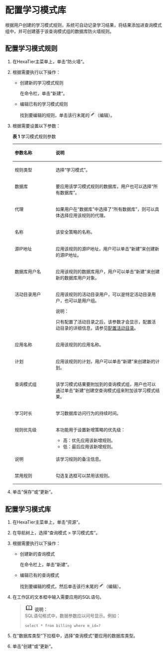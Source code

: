 # 配置学习模式库<a name="dbss_01_0043"></a>

根据用户创建的学习模式规则，系统可自动记录学习结果，将结果添加进查询模式组中，并可创建基于该查询模式组的数据库防火墙规则。

## 配置学习模式规则<a name="zh-cn_topic_0180960103_section1433173918562"></a>

1.  在HexaTier主菜单上，单击“防火墙“。
2.  根据需要执行以下操作：
    -   创建新的学习模式规则

        在命令栏，单击“新建“。

    -   编辑已有的学习模式规则

        找到要编辑的规则，单击该行末尾的![](figures/icon-edit.png)（编辑）。

3.  根据需要设置以下参数：

    **表 1**  学习模式规则参数

    <a name="zh-cn_topic_0180960103_t6820dff239734dc9ad997438c25e3711"></a>
    <table><thead align="left"><tr id="zh-cn_topic_0180960103_r062a27bdce44414087a87672b89df33a"><th class="cellrowborder" valign="top" width="27.439999999999998%" id="mcps1.2.3.1.1"><p id="zh-cn_topic_0180960103_a2ba8446e2fa045e79a684d92c63a73de"><a name="zh-cn_topic_0180960103_a2ba8446e2fa045e79a684d92c63a73de"></a><a name="zh-cn_topic_0180960103_a2ba8446e2fa045e79a684d92c63a73de"></a>参数名称</p>
    </th>
    <th class="cellrowborder" valign="top" width="72.56%" id="mcps1.2.3.1.2"><p id="zh-cn_topic_0180960103_abcf28a3f4413445c95991212589e48ad"><a name="zh-cn_topic_0180960103_abcf28a3f4413445c95991212589e48ad"></a><a name="zh-cn_topic_0180960103_abcf28a3f4413445c95991212589e48ad"></a>说明</p>
    </th>
    </tr>
    </thead>
    <tbody><tr id="zh-cn_topic_0180960103_row1839616361904"><td class="cellrowborder" valign="top" width="27.439999999999998%" headers="mcps1.2.3.1.1 "><p id="zh-cn_topic_0180960103_p1539733615018"><a name="zh-cn_topic_0180960103_p1539733615018"></a><a name="zh-cn_topic_0180960103_p1539733615018"></a>规则类型</p>
    </td>
    <td class="cellrowborder" valign="top" width="72.56%" headers="mcps1.2.3.1.2 "><p id="zh-cn_topic_0180960103_p73978361206"><a name="zh-cn_topic_0180960103_p73978361206"></a><a name="zh-cn_topic_0180960103_p73978361206"></a>选择<span class="parmvalue" id="zh-cn_topic_0180960103_parmvalue102159544017"><a name="zh-cn_topic_0180960103_parmvalue102159544017"></a><a name="zh-cn_topic_0180960103_parmvalue102159544017"></a>“学习模式”</span>。</p>
    </td>
    </tr>
    <tr id="zh-cn_topic_0180960103_r82048cd1ec914ae7b7c5b1b80575fefc"><td class="cellrowborder" valign="top" width="27.439999999999998%" headers="mcps1.2.3.1.1 "><p id="zh-cn_topic_0180960103_zh-cn_topic_0076429744_p175606231399"><a name="zh-cn_topic_0180960103_zh-cn_topic_0076429744_p175606231399"></a><a name="zh-cn_topic_0180960103_zh-cn_topic_0076429744_p175606231399"></a>数据库</p>
    </td>
    <td class="cellrowborder" valign="top" width="72.56%" headers="mcps1.2.3.1.2 "><p id="zh-cn_topic_0180960103_ae8134aca63f34718bc75d4daa289f721"><a name="zh-cn_topic_0180960103_ae8134aca63f34718bc75d4daa289f721"></a><a name="zh-cn_topic_0180960103_ae8134aca63f34718bc75d4daa289f721"></a>要应用该学习模式规则的数据库，用户也可以选择<span class="parmvalue" id="zh-cn_topic_0180960103_p5d1956d467c04ef0b07873ceead43104"><a name="zh-cn_topic_0180960103_p5d1956d467c04ef0b07873ceead43104"></a><a name="zh-cn_topic_0180960103_p5d1956d467c04ef0b07873ceead43104"></a>“所有数据库”</span>。</p>
    </td>
    </tr>
    <tr id="zh-cn_topic_0180960103_ref9253e4b47542f0ad6b68323c5f4b23"><td class="cellrowborder" valign="top" width="27.439999999999998%" headers="mcps1.2.3.1.1 "><p id="zh-cn_topic_0180960103_zh-cn_topic_0076429744_p539812373914"><a name="zh-cn_topic_0180960103_zh-cn_topic_0076429744_p539812373914"></a><a name="zh-cn_topic_0180960103_zh-cn_topic_0076429744_p539812373914"></a>代理</p>
    </td>
    <td class="cellrowborder" valign="top" width="72.56%" headers="mcps1.2.3.1.2 "><p id="zh-cn_topic_0180960103_a027bed667a9240eaa0aa1b55a6bdbc3d"><a name="zh-cn_topic_0180960103_a027bed667a9240eaa0aa1b55a6bdbc3d"></a><a name="zh-cn_topic_0180960103_a027bed667a9240eaa0aa1b55a6bdbc3d"></a>如果用户在<span class="parmname" id="zh-cn_topic_0180960103_pe1d4e4ec43d04e23b0b254faf65ec68c"><a name="zh-cn_topic_0180960103_pe1d4e4ec43d04e23b0b254faf65ec68c"></a><a name="zh-cn_topic_0180960103_pe1d4e4ec43d04e23b0b254faf65ec68c"></a>“数据库”</span>中选择了<span class="parmvalue" id="zh-cn_topic_0180960103_pd36f94961372448db575c5510bf4b6a9"><a name="zh-cn_topic_0180960103_pd36f94961372448db575c5510bf4b6a9"></a><a name="zh-cn_topic_0180960103_pd36f94961372448db575c5510bf4b6a9"></a>“所有数据库”</span>，则可以具体选择应用该规则的代理。</p>
    </td>
    </tr>
    <tr id="zh-cn_topic_0180960103_row1080212271092"><td class="cellrowborder" valign="top" width="27.439999999999998%" headers="mcps1.2.3.1.1 "><p id="zh-cn_topic_0180960103_ae4c021027c264fee8484568f74112a86"><a name="zh-cn_topic_0180960103_ae4c021027c264fee8484568f74112a86"></a><a name="zh-cn_topic_0180960103_ae4c021027c264fee8484568f74112a86"></a>名称</p>
    </td>
    <td class="cellrowborder" valign="top" width="72.56%" headers="mcps1.2.3.1.2 "><p id="zh-cn_topic_0180960103_a057db29946984d2187ab7f8407233690"><a name="zh-cn_topic_0180960103_a057db29946984d2187ab7f8407233690"></a><a name="zh-cn_topic_0180960103_a057db29946984d2187ab7f8407233690"></a>该安全策略的名称。</p>
    </td>
    </tr>
    <tr id="zh-cn_topic_0180960103_rc972489ae6334fd0b9645e9e3397ce32"><td class="cellrowborder" valign="top" width="27.439999999999998%" headers="mcps1.2.3.1.1 "><p id="zh-cn_topic_0180960103_zh-cn_topic_0076429744_p423912317397"><a name="zh-cn_topic_0180960103_zh-cn_topic_0076429744_p423912317397"></a><a name="zh-cn_topic_0180960103_zh-cn_topic_0076429744_p423912317397"></a>源IP地址</p>
    </td>
    <td class="cellrowborder" valign="top" width="72.56%" headers="mcps1.2.3.1.2 "><p id="zh-cn_topic_0180960103_a53a0a725e1c54ff3b1a719382bac3e3b"><a name="zh-cn_topic_0180960103_a53a0a725e1c54ff3b1a719382bac3e3b"></a><a name="zh-cn_topic_0180960103_a53a0a725e1c54ff3b1a719382bac3e3b"></a>应用该规则的源IP地址，用户可以单击<span class="uicontrol" id="zh-cn_topic_0180960103_u3007d0ef4ed14380976a665519365367"><a name="zh-cn_topic_0180960103_u3007d0ef4ed14380976a665519365367"></a><a name="zh-cn_topic_0180960103_u3007d0ef4ed14380976a665519365367"></a>“新建”</span>来创建新的源IP地址。</p>
    </td>
    </tr>
    <tr id="zh-cn_topic_0180960103_rded9b49236f04e2db17de0f885e487f3"><td class="cellrowborder" valign="top" width="27.439999999999998%" headers="mcps1.2.3.1.1 "><p id="zh-cn_topic_0180960103_zh-cn_topic_0076429744_p0821233393"><a name="zh-cn_topic_0180960103_zh-cn_topic_0076429744_p0821233393"></a><a name="zh-cn_topic_0180960103_zh-cn_topic_0076429744_p0821233393"></a>数据库用户名</p>
    </td>
    <td class="cellrowborder" valign="top" width="72.56%" headers="mcps1.2.3.1.2 "><p id="zh-cn_topic_0180960103_a325a3d071b3349ac96c060fc72c4810c"><a name="zh-cn_topic_0180960103_a325a3d071b3349ac96c060fc72c4810c"></a><a name="zh-cn_topic_0180960103_a325a3d071b3349ac96c060fc72c4810c"></a>应用该规则的数据库用户，用户可以单击<span class="uicontrol" id="zh-cn_topic_0180960103_u5d8a3cb1a4f34b1d8829565fc758bf4a"><a name="zh-cn_topic_0180960103_u5d8a3cb1a4f34b1d8829565fc758bf4a"></a><a name="zh-cn_topic_0180960103_u5d8a3cb1a4f34b1d8829565fc758bf4a"></a>“新建”</span>来创建新的数据库用户对象。</p>
    </td>
    </tr>
    <tr id="zh-cn_topic_0180960103_row139171512102113"><td class="cellrowborder" valign="top" width="27.439999999999998%" headers="mcps1.2.3.1.1 "><p id="zh-cn_topic_0180960103_ad703537439ff4dbaa56a9926371309ca"><a name="zh-cn_topic_0180960103_ad703537439ff4dbaa56a9926371309ca"></a><a name="zh-cn_topic_0180960103_ad703537439ff4dbaa56a9926371309ca"></a>活动目录用户</p>
    </td>
    <td class="cellrowborder" valign="top" width="72.56%" headers="mcps1.2.3.1.2 "><p id="zh-cn_topic_0180960103_a6ef8f02512034121ad1d77535b6afa0f"><a name="zh-cn_topic_0180960103_a6ef8f02512034121ad1d77535b6afa0f"></a><a name="zh-cn_topic_0180960103_a6ef8f02512034121ad1d77535b6afa0f"></a>应用该规则的活动目录用户，可以是特定活动目录用户，也可以是用户组。</p>
    <div class="note" id="zh-cn_topic_0180960103_n402f66f692024bc69a23f88de363dac1"><a name="zh-cn_topic_0180960103_n402f66f692024bc69a23f88de363dac1"></a><a name="zh-cn_topic_0180960103_n402f66f692024bc69a23f88de363dac1"></a><span class="notetitle"> 说明： </span><div class="notebody"><p id="zh-cn_topic_0180960103_zh-cn_topic_0076429722_p5717533161"><a name="zh-cn_topic_0180960103_zh-cn_topic_0076429722_p5717533161"></a><a name="zh-cn_topic_0180960103_zh-cn_topic_0076429722_p5717533161"></a>只有配置了活动目录之后，该参数才会显示，配置活动目录的详细信息，请参见<a href="配置活动目录.md">配置活动目录</a>。</p>
    </div></div>
    </td>
    </tr>
    <tr id="zh-cn_topic_0180960103_r9d4ed340c0154491b0b295da50c0ae9e"><td class="cellrowborder" valign="top" width="27.439999999999998%" headers="mcps1.2.3.1.1 "><p id="zh-cn_topic_0180960103_ada4f60dd5951487091c1c70eb9cd60d3"><a name="zh-cn_topic_0180960103_ada4f60dd5951487091c1c70eb9cd60d3"></a><a name="zh-cn_topic_0180960103_ada4f60dd5951487091c1c70eb9cd60d3"></a>应用名称</p>
    </td>
    <td class="cellrowborder" valign="top" width="72.56%" headers="mcps1.2.3.1.2 "><p id="zh-cn_topic_0180960103_zh-cn_topic_0076429744_p94696684412"><a name="zh-cn_topic_0180960103_zh-cn_topic_0076429744_p94696684412"></a><a name="zh-cn_topic_0180960103_zh-cn_topic_0076429744_p94696684412"></a>应用该规则的应用名称。</p>
    </td>
    </tr>
    <tr id="zh-cn_topic_0180960103_ref8d4c2974984f8ead8a8c23303f3e0e"><td class="cellrowborder" valign="top" width="27.439999999999998%" headers="mcps1.2.3.1.1 "><p id="zh-cn_topic_0180960103_a08a540a61410435f83388108d20d0282"><a name="zh-cn_topic_0180960103_a08a540a61410435f83388108d20d0282"></a><a name="zh-cn_topic_0180960103_a08a540a61410435f83388108d20d0282"></a>计划</p>
    </td>
    <td class="cellrowborder" valign="top" width="72.56%" headers="mcps1.2.3.1.2 "><p id="zh-cn_topic_0180960103_a21f5ebaf337b4188955d37329066766e"><a name="zh-cn_topic_0180960103_a21f5ebaf337b4188955d37329066766e"></a><a name="zh-cn_topic_0180960103_a21f5ebaf337b4188955d37329066766e"></a>应用该规则的计划，用户可以单击<span class="uicontrol" id="zh-cn_topic_0180960103_uf0d7e8941fd3468ba51d05f0572566dc"><a name="zh-cn_topic_0180960103_uf0d7e8941fd3468ba51d05f0572566dc"></a><a name="zh-cn_topic_0180960103_uf0d7e8941fd3468ba51d05f0572566dc"></a>“新建”</span>来创建新的计划。</p>
    </td>
    </tr>
    <tr id="zh-cn_topic_0180960103_r373365a56e034151af4eefa9735c7be7"><td class="cellrowborder" valign="top" width="27.439999999999998%" headers="mcps1.2.3.1.1 "><p id="zh-cn_topic_0180960103_a43e3c711c38a402ba5bb51af1ea6c2f6"><a name="zh-cn_topic_0180960103_a43e3c711c38a402ba5bb51af1ea6c2f6"></a><a name="zh-cn_topic_0180960103_a43e3c711c38a402ba5bb51af1ea6c2f6"></a>查询模式组</p>
    </td>
    <td class="cellrowborder" valign="top" width="72.56%" headers="mcps1.2.3.1.2 "><p id="zh-cn_topic_0180960103_a2d4c68be561247a88526596cdd254d04"><a name="zh-cn_topic_0180960103_a2d4c68be561247a88526596cdd254d04"></a><a name="zh-cn_topic_0180960103_a2d4c68be561247a88526596cdd254d04"></a>该学习模式结果要附加到的查询模式组，用户也可以通过单击<span class="uicontrol" id="zh-cn_topic_0180960103_u1f80bfb98efd4353a784eec1521eb9fb"><a name="zh-cn_topic_0180960103_u1f80bfb98efd4353a784eec1521eb9fb"></a><a name="zh-cn_topic_0180960103_u1f80bfb98efd4353a784eec1521eb9fb"></a>“新建”</span>创建空查询模式组来附加该学习模式结果。</p>
    </td>
    </tr>
    <tr id="zh-cn_topic_0180960103_rbe84cba64c3042bb97bd99c39c259afe"><td class="cellrowborder" valign="top" width="27.439999999999998%" headers="mcps1.2.3.1.1 "><p id="zh-cn_topic_0180960103_a6e8f18c19cdc4685962f5ffecced6473"><a name="zh-cn_topic_0180960103_a6e8f18c19cdc4685962f5ffecced6473"></a><a name="zh-cn_topic_0180960103_a6e8f18c19cdc4685962f5ffecced6473"></a>学习时长</p>
    </td>
    <td class="cellrowborder" valign="top" width="72.56%" headers="mcps1.2.3.1.2 "><p id="zh-cn_topic_0180960103_a63971f6eab874168b9193de3dac13bf3"><a name="zh-cn_topic_0180960103_a63971f6eab874168b9193de3dac13bf3"></a><a name="zh-cn_topic_0180960103_a63971f6eab874168b9193de3dac13bf3"></a>学习数据库访问行为的持续时间。</p>
    </td>
    </tr>
    <tr id="zh-cn_topic_0180960103_rc3b8dd9a93f246489c1b108762de76ea"><td class="cellrowborder" valign="top" width="27.439999999999998%" headers="mcps1.2.3.1.1 "><p id="zh-cn_topic_0180960103_a1b8a8e0e224a4a37906396c2796fe9f0"><a name="zh-cn_topic_0180960103_a1b8a8e0e224a4a37906396c2796fe9f0"></a><a name="zh-cn_topic_0180960103_a1b8a8e0e224a4a37906396c2796fe9f0"></a>规则优先级</p>
    </td>
    <td class="cellrowborder" valign="top" width="72.56%" headers="mcps1.2.3.1.2 "><p id="zh-cn_topic_0180960103_zh-cn_topic_0076429744_p459392214012"><a name="zh-cn_topic_0180960103_zh-cn_topic_0076429744_p459392214012"></a><a name="zh-cn_topic_0180960103_zh-cn_topic_0076429744_p459392214012"></a>本功能用于设置新增策略的优先级：</p>
    <a name="zh-cn_topic_0180960103_u6ae6737967d34d038a6e70a1b6c8b45e"></a><a name="zh-cn_topic_0180960103_u6ae6737967d34d038a6e70a1b6c8b45e"></a><ul id="zh-cn_topic_0180960103_u6ae6737967d34d038a6e70a1b6c8b45e"><li>高：优先应用该新增规则。</li><li>低：最后应用该新增规则。</li></ul>
    </td>
    </tr>
    <tr id="zh-cn_topic_0180960103_row19985452101611"><td class="cellrowborder" valign="top" width="27.439999999999998%" headers="mcps1.2.3.1.1 "><p id="zh-cn_topic_0180960103_p1678591016243"><a name="zh-cn_topic_0180960103_p1678591016243"></a><a name="zh-cn_topic_0180960103_p1678591016243"></a>说明</p>
    </td>
    <td class="cellrowborder" valign="top" width="72.56%" headers="mcps1.2.3.1.2 "><p id="zh-cn_topic_0180960103_p4785181010244"><a name="zh-cn_topic_0180960103_p4785181010244"></a><a name="zh-cn_topic_0180960103_p4785181010244"></a>该学习规则的备注信息。</p>
    </td>
    </tr>
    <tr id="zh-cn_topic_0180960103_r2237bd6a96e74c71804d56aa6c89d810"><td class="cellrowborder" valign="top" width="27.439999999999998%" headers="mcps1.2.3.1.1 "><p id="zh-cn_topic_0180960103_aa481506fbf98466b820e38d073529990"><a name="zh-cn_topic_0180960103_aa481506fbf98466b820e38d073529990"></a><a name="zh-cn_topic_0180960103_aa481506fbf98466b820e38d073529990"></a>禁用规则</p>
    </td>
    <td class="cellrowborder" valign="top" width="72.56%" headers="mcps1.2.3.1.2 "><p id="zh-cn_topic_0180960103_a7113f2bd046942b7a9736c54d6fd4c9f"><a name="zh-cn_topic_0180960103_a7113f2bd046942b7a9736c54d6fd4c9f"></a><a name="zh-cn_topic_0180960103_a7113f2bd046942b7a9736c54d6fd4c9f"></a>勾选复选框可以禁用该规则。</p>
    </td>
    </tr>
    </tbody>
    </table>

4.  单击“保存“或“更新“。

## 配置学习模式库<a name="zh-cn_topic_0180960103_sd09f020765c54eacb9744c81727c8162"></a>

1.  在HexaTier主菜单上，单击“资源“。
2.  在导航树上，选择“查询模式 \> 学习模式库“。
3.  根据需要执行以下操作：
    -   创建新的查询模式

        在命令栏上，单击“新建“。

    -   编辑已有的查询模式

        找到要编辑的模式，然后单击该行末尾的![](figures/icon-edit.png)（编辑）。

4.  在工作区的文本框中输入需要应用的SQL语句。

    >![](public_sys-resources/icon-note.gif) **说明：**   
    >SQL语句格式中，数据参数应以问号显示。例如：  
    >```  
    >select * from billing where m_id=?  
    >```  

5.  在“数据库类型“下拉框中，选择“查询模式“要应用的数据库类型。
6.  单击“创建“或“更新“。

